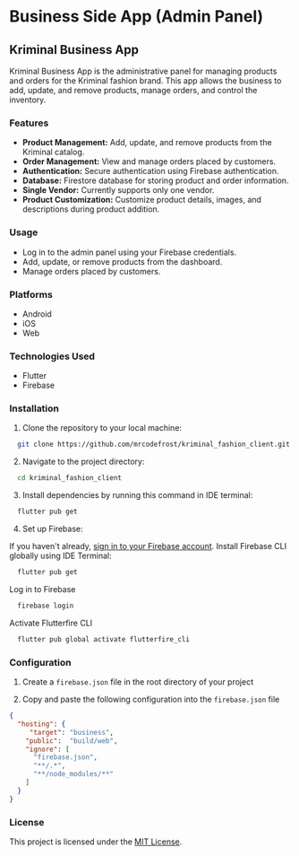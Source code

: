 # Business Side App (Admin Panel)

## Kriminal Business App

Kriminal Business App is the administrative panel for managing products and orders for the Kriminal fashion brand. This app allows the business to add, update, and remove products, manage orders, and control the inventory.

### Features

- **Product Management:** Add, update, and remove products from the Kriminal catalog.
- **Order Management:** View and manage orders placed by customers.
- **Authentication:** Secure authentication using Firebase authentication.
- **Database:** Firestore database for storing product and order information.
- **Single Vendor:** Currently supports only one vendor.
- **Product Customization:** Customize product details, images, and descriptions during product addition.

### Usage
- Log in to the admin panel using your Firebase credentials.
- Add, update, or remove products from the dashboard.
- Manage orders placed by customers.

### Platforms

- Android
- iOS
- Web

### Technologies Used

- Flutter
- Firebase

### Installation

1. Clone the repository to your local machine:

 ```bash
   git clone https://github.com/mrcodefrost/kriminal_fashion_client.git
 ```

2. Navigate to the project directory:

 ```bash
   cd kriminal_fashion_client
 ```

3. Install dependencies by running this command in IDE terminal:

 ```bash
   flutter pub get
 ```

4. Set up Firebase:

If you haven't already, [sign in to your Firebase account](https://firebase.google.com/docs/web/setup).
Install Firebase CLI globally using IDE Terminal:
 ```bash
   flutter pub get
 ```
Log in to Firebase
 ```bash
   firebase login
 ```

Activate Flutterfire CLI
 ```bash
   flutter pub global activate flutterfire_cli
 ```


### Configuration

1. Create a `firebase.json` file in the root directory of your project

2. Copy and paste the following configuration into the `firebase.json` file

```json
{
  "hosting": {
     "target": "business",
    "public":  "build/web",
    "ignore": [
      "firebase.json",
      "**/.*",
      "**/node_modules/**"
    ]
  }
}
```

### License

This project is licensed under the [MIT License](https://opensource.org/licenses/MIT).